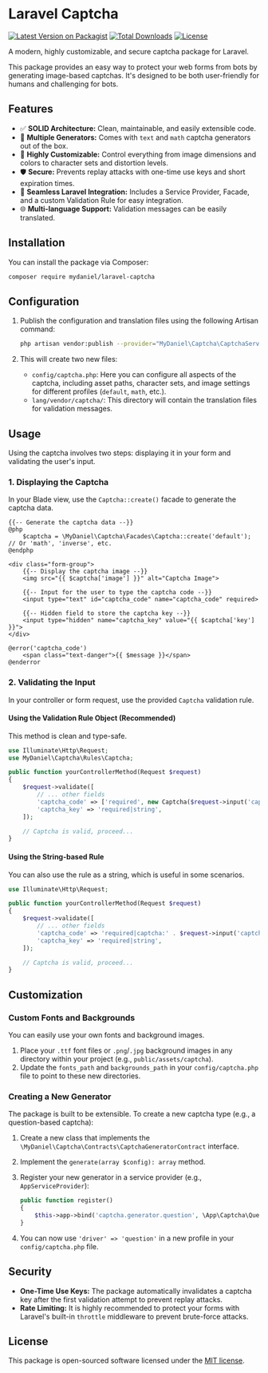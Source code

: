 # Laravel Captcha

[![Latest Version on Packagist](https://img.shields.io/packagist/v/mydaniel/laravel-captcha.svg?style=flat-square)](https://packagist.org/packages/your-vendor/laravel-captcha)
[![Total Downloads](https://img.shields.io/packagist/dt/your-vendor/laravel-captcha.svg?style=flat-square)](https://packagist.org/packages/mydaniel/laravel-captcha)
[![License](https://img.shields.io/packagist/l/your-vendor/laravel-captcha.svg?style=flat-square)](https://github.com/daniyousefifar/laravel-captcha/blob/main/LICENSE)

A modern, highly customizable, and secure captcha package for Laravel.

This package provides an easy way to protect your web forms from bots by generating image-based captchas. It's designed to be both user-friendly for humans and challenging for bots.

## Features

- ✅ **SOLID Architecture:** Clean, maintainable, and easily extensible code.
- 🚀 **Multiple Generators:** Comes with `text` and `math` captcha generators out of the box.
- 🎨 **Highly Customizable:** Control everything from image dimensions and colors to character sets and distortion levels.
- 🛡️ **Secure:** Prevents replay attacks with one-time use keys and short expiration times.
- 🔌 **Seamless Laravel Integration:** Includes a Service Provider, Facade, and a custom Validation Rule for easy integration.
- 🌐 **Multi-language Support:** Validation messages can be easily translated.

## Installation

You can install the package via Composer:

```bash
composer require mydaniel/laravel-captcha
````

## Configuration

1.  Publish the configuration and translation files using the following Artisan command:

    ```bash
    php artisan vendor:publish --provider="MyDaniel\Captcha\CaptchaServiceProvider"
    ```

2.  This will create two new files:

    - `config/captcha.php`: Here you can configure all aspects of the captcha, including asset paths, character sets, and image settings for different profiles (`default`, `math`, etc.).
    - `lang/vendor/captcha/`: This directory will contain the translation files for validation messages.

## Usage

Using the captcha involves two steps: displaying it in your form and validating the user's input.

### 1\. Displaying the Captcha

In your Blade view, use the `Captcha::create()` facade to generate the captcha data.

```blade
{{-- Generate the captcha data --}}
@php
    $captcha = \MyDaniel\Captcha\Facades\Captcha::create('default'); // Or 'math', 'inverse', etc.
@endphp

<div class="form-group">
    {{-- Display the captcha image --}}
    <img src="{{ $captcha['image'] }}" alt="Captcha Image">

    {{-- Input for the user to type the captcha code --}}
    <input type="text" id="captcha_code" name="captcha_code" required>

    {{-- Hidden field to store the captcha key --}}
    <input type="hidden" name="captcha_key" value="{{ $captcha['key'] }}">
</div>

@error('captcha_code')
    <span class="text-danger">{{ $message }}</span>
@enderror
```

### 2\. Validating the Input

In your controller or form request, use the provided `Captcha` validation rule.

#### Using the Validation Rule Object (Recommended)

This method is clean and type-safe.

```php
use Illuminate\Http\Request;
use MyDaniel\Captcha\Rules\Captcha;

public function yourControllerMethod(Request $request)
{
    $request->validate([
        // ... other fields
        'captcha_code' => ['required', new Captcha($request->input('captcha_key'), 'default')],
        'captcha_key' => 'required|string',
    ]);

    // Captcha is valid, proceed...
}
```

#### Using the String-based Rule

You can also use the rule as a string, which is useful in some scenarios.

```php
use Illuminate\Http\Request;

public function yourControllerMethod(Request $request)
{
    $request->validate([
        // ... other fields
        'captcha_code' => 'required|captcha:' . $request->input('captcha_key') . ',default',
        'captcha_key' => 'required|string',
    ]);

    // Captcha is valid, proceed...
}
```

## Customization

### Custom Fonts and Backgrounds

You can easily use your own fonts and background images.

1.  Place your `.ttf` font files or `.png`/`.jpg` background images in any directory within your project (e.g., `public/assets/captcha`).
2.  Update the `fonts_path` and `backgrounds_path` in your `config/captcha.php` file to point to these new directories.

### Creating a New Generator

The package is built to be extensible. To create a new captcha type (e.g., a question-based captcha):

1.  Create a new class that implements the `\MyDaniel\Captcha\Contracts\CaptchaGeneratorContract` interface.

2.  Implement the `generate(array $config): array` method.

3.  Register your new generator in a service provider (e.g., `AppServiceProvider`):

    ```php
    public function register()
    {
        $this->app->bind('captcha.generator.question', \App\Captcha\QuestionGenerator::class);
    }
    ```

4.  You can now use `'driver' => 'question'` in a new profile in your `config/captcha.php` file.

## Security

- **One-Time Use Keys:** The package automatically invalidates a captcha key after the first validation attempt to prevent replay attacks.
- **Rate Limiting:** It is highly recommended to protect your forms with Laravel's built-in `throttle` middleware to prevent brute-force attacks.

## License

This package is open-sourced software licensed under the [MIT license](https://opensource.org/licenses/MIT).

